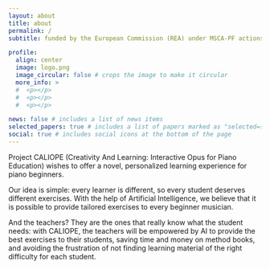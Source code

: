 ```yaml
---
layout: about
title: about
permalink: /
subtitle: funded by the European Commission (REA) under MSCA-PF actions

profile:
  align: center
  image: logo.png
  image_circular: false # crops the image to make it circular
  more_info: >
  #  <p></p>
  #  <p></p>
  #  <p></p>

news: false # includes a list of news items
selected_papers: true # includes a list of papers marked as "selected={true}"
social: true # includes social icons at the bottom of the page
---
```


Project CALIOPE (Creativity And Learning: Interactive Opus for Piano Education) wishes to offer a novel, personalized learning experience for piano beginners. 

Our idea is simple: every learner is different, so every student deserves different exercises. With the help of Artificial Intelligence, we believe that it is possible to provide tailored exercises to every beginner musician. 

And the teachers? They are the ones that really know what the student needs: with CALIOPE, the teachers will be empowered by AI to provide the best exercises to their students, saving time and money on method books, and avoiding the frustration of not finding learning material of the right difficulty for each student. 
